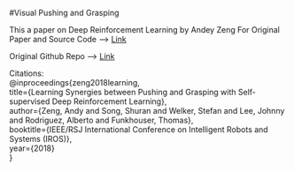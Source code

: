 #Visual Pushing and Grasping  

This a paper on Deep Reinforcement Learning by Andey Zeng
For Original Paper and Source Code --> [Link](https://vpg.cs.princeton.edu/)

Original Github Repo --> [Link](https://github.com/andyzeng/visual-pushing-grasping)

Citations:  
@inproceedings{zeng2018learning,  
  title={Learning Synergies between Pushing and Grasping with Self-supervised Deep Reinforcement Learning},  
  author={Zeng, Andy and Song, Shuran and Welker, Stefan and Lee, Johnny and Rodriguez, Alberto and Funkhouser, Thomas},  
  booktitle={IEEE/RSJ International Conference on Intelligent Robots and Systems (IROS)},  
  year={2018}  
}  


